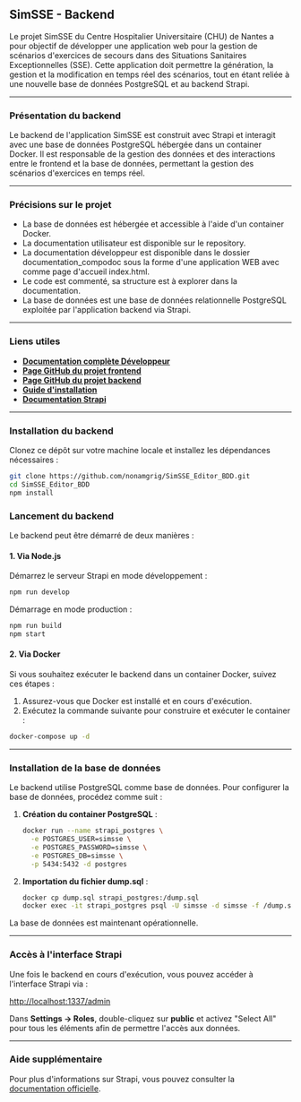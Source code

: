 ## SimSSE - Backend

Le projet SimSSE du Centre Hospitalier Universitaire (CHU) de Nantes a pour objectif de développer une application web pour la gestion de scénarios d'exercices de secours dans des Situations Sanitaires Exceptionnelles (SSE). Cette application doit permettre la génération, la gestion et la modification en temps réel des scénarios, tout en étant reliée à une nouvelle base de données PostgreSQL et au backend Strapi.

---

### Présentation du backend

Le backend de l'application SimSSE est construit avec Strapi et interagit avec une base de données PostgreSQL hébergée dans un container Docker. Il est responsable de la gestion des données et des interactions entre le frontend et la base de données, permettant la gestion des scénarios d'exercices en temps réel.

---

### Précisions sur le projet

- La base de données est hébergée et accessible à l'aide d'un container Docker.
- La documentation utilisateur est disponible sur le repository.
- La documentation développeur est disponible dans le dossier documentation_compodoc sous la forme d'une application WEB avec comme page d'accueil index.html.
- Le code est commenté, sa structure est à explorer dans la documentation.
- La base de données est une base de données relationnelle PostgreSQL exploitée par l'application backend via Strapi.

---

### Liens utiles

- **[Documentation complète Développeur](Documentation/documentation_compodoc/index.html)**
- **[Page GitHub du projet frontend](https://github.com/nonamgrig/SimSSE_Editor)**
- **[Page GitHub du projet backend](https://github.com/nonamgrig/SimSSE_Editor_BDD)**
- **[Guide d'installation](Documentation/installation/installation.md)**
- **[Documentation Strapi](https://strapi.io/)**

---

### Installation du backend

Clonez ce dépôt sur votre machine locale et installez les dépendances nécessaires :

```bash
git clone https://github.com/nonamgrig/SimSSE_Editor_BDD.git
cd SimSSE_Editor_BDD
npm install
```

### Lancement du backend

Le backend peut être démarré de deux manières :

#### 1. Via Node.js

Démarrez le serveur Strapi en mode développement :

```bash
npm run develop
```

Démarrage en mode production :

```bash
npm run build
npm start
```

#### 2. Via Docker

Si vous souhaitez exécuter le backend dans un container Docker, suivez ces étapes :

1. Assurez-vous que Docker est installé et en cours d'exécution.
2. Exécutez la commande suivante pour construire et exécuter le container :

```bash
docker-compose up -d
```

---

### Installation de la base de données

Le backend utilise PostgreSQL comme base de données. Pour configurer la base de données, procédez comme suit :

1. **Création du container PostgreSQL** :

   ```bash
   docker run --name strapi_postgres \
     -e POSTGRES_USER=simsse \
     -e POSTGRES_PASSWORD=simsse \
     -e POSTGRES_DB=simsse \
     -p 5434:5432 -d postgres
   ```

2. **Importation du fichier dump.sql** :

   ```bash
   docker cp dump.sql strapi_postgres:/dump.sql
   docker exec -it strapi_postgres psql -U simsse -d simsse -f /dump.sql
   ```

La base de données est maintenant opérationnelle.

---

### Accès à l'interface Strapi

Une fois le backend en cours d'exécution, vous pouvez accéder à l'interface Strapi via :

[http://localhost:1337/admin](http://localhost:1337/admin)

Dans **Settings -> Roles**, double-cliquez sur **public** et activez "Select All" pour tous les éléments afin de permettre l'accès aux données.

---

### Aide supplémentaire

Pour plus d'informations sur Strapi, vous pouvez consulter la [documentation officielle](https://strapi.io/).

